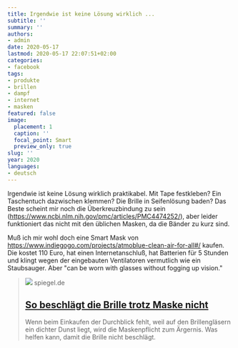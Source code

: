 ```yaml
---
title: Irgendwie ist keine Lösung wirklich ...
subtitle: ''
summary: ''
authors:
- admin
date: 2020-05-17
lastmod: 2020-05-17 22:07:51+02:00
categories:
- facebook
tags:
- produkte
- brillen
- dampf
- internet
- masken
featured: false
image:
  placement: 1
  caption: ''
  focal_point: Smart
  preview_only: true
slug: ''
year: 2020
languages:
- deutsch
---
```


Irgendwie ist keine Lösung wirklich praktikabel. Mit Tape festkleben? Ein Taschentuch dazwischen klemmen? Die Brille in Seifenlösung baden? Das Beste scheint mir noch die Überkreuzbindung zu sein (https://www.ncbi.nlm.nih.gov/pmc/articles/PMC4474252/), aber leider funktioniert das nicht mit den üblichen Masken, da die Bänder zu kurz sind. 

Muß ich mir wohl doch eine Smart Mask von https://www.indiegogo.com/projects/atmoblue-clean-air-for-all#/ kaufen. Die kostet 110 Euro, hat einen Internetanschluß, hat Batterien für 5 Stunden und klingt wegen der eingebauten Ventilatoren vermutlich wie ein Staubsauger. Aber "can be worn with glasses without fogging up vision."
> [![](https://cdn.prod.www.spiegel.de/images/87dc2fdc-e2cd-4144-a20d-3774f8b69b88_w1200_r1.778_fpx53_fpy46.jpg)](https://www.spiegel.de/gesundheit/diagnose/so-beschlaegt-die-brille-trotz-maske-nicht-a-53b9bdde-27cd-408a-9a62-c1bc38a83cb8)
> spiegel.de
> ## [So beschlägt die Brille trotz Maske nicht](https://www.spiegel.de/gesundheit/diagnose/so-beschlaegt-die-brille-trotz-maske-nicht-a-53b9bdde-27cd-408a-9a62-c1bc38a83cb8)
>
>Wenn beim Einkaufen der Durchblick fehlt, weil auf den Brillengläsern ein dichter Dunst liegt, wird die Maskenpflicht zum Ärgernis. Was helfen kann, damit die Brille nicht beschlägt.